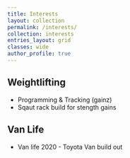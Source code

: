 ```yaml
---
title: Interests
layout: collection
permalink: /interests/
collection: interests
entries_layout: grid
classes: wide
author_profile: true
---
```


## Weightlifting
- Programming & Tracking (gainz)
- Sqaut rack build for stength gains


## Van Life
- Van life 2020 - Toyota Van build out